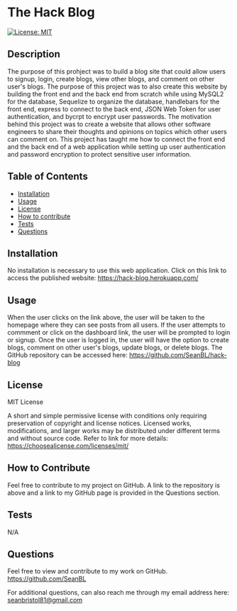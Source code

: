 # The Hack Blog
[![License: MIT](https://img.shields.io/badge/License-MIT-yellow.svg)](https://opensource.org/licenses/MIT)

 ## Description
 The purpose of this prohject was to build a blog site that could allow users to signup, login, create blogs, view other blogs, and comment on other user's blogs. The purpose of this project was to also create this website by building the front end and the back end from scratch while using MySQL2 for the database, Sequelize to organize the database, handlebars for the front end, express to connect to the back end, JSON Web Token for user authentication, and bycrpt to encrypt user passwords. The motivation behind this project was to create a website that allows other software engineers to share their thoughts and opinions on topics which other users can comment on. This project has taught me how to connect the front end and the back end of a web application while setting up user authentication and password encryption to protect sensitive user information.    

 ## Table of Contents

- [Installation](#installation)
- [Usage](#usage)
- [License](#license)
- [How to contribute](#how-to-contribute)
- [Tests](#tests)
- [Questions](#questions)

## Installation
No installation is necessary to use this web application. Click on this link to access the published website: https://hack-blog.herokuapp.com/

## Usage
When the user clicks on the link above, the user will be taken to the homepage where they can see posts from all users. If the user attempts to commment or click on the dashboard link, the user will be prompted to login or signup. Once the user is logged in, the user will have the option to create blogs, comment on other user's blogs, update blogs, or delete blogs. The GitHub repository can be accessed here: https://github.com/SeanBL/hack-blog   


## License
MIT License

A short and simple permissive license with conditions only requiring preservation of copyright and license notices. Licensed works, modifications, and larger works may be distributed under different terms and without source code. Refer to link for more details: https://choosealicense.com/licenses/mit/

## How to Contribute
Feel free to contribute to my project on GitHub. A link to the repository is above and a link to my GitHub page is provided in the Questions section.

## Tests
N/A  

## Questions
Feel free to view and contribute to my work on GitHub.
https://github.com/SeanBL

For additional questions, can also reach me through my email address here:
seanbristol81@gmail.com